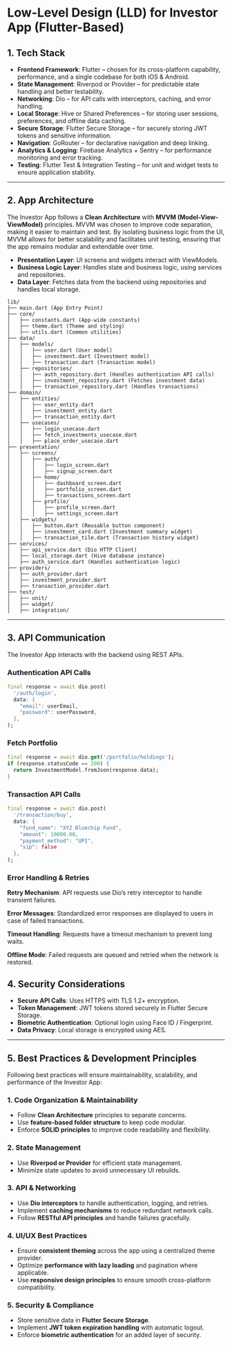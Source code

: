 # Low-Level Design (LLD) for Investor App (Flutter-Based)

## 1. **Tech Stack**

- **Frontend Framework**: Flutter – chosen for its cross-platform capability, performance, and a single codebase for both iOS & Android.
- **State Management**: Riverpod or Provider – for predictable state handling and better testability.
- **Networking**: Dio – for API calls with interceptors, caching, and error handling.
- **Local Storage**: Hive or Shared Preferences – for storing user sessions, preferences, and offline data caching.
- **Secure Storage**: Flutter Secure Storage – for securely storing JWT tokens and sensitive information.
- **Navigation**: GoRouter – for declarative navigation and deep linking.
- **Analytics & Logging**: Firebase Analytics + Sentry – for performance monitoring and error tracking.
- **Testing**: Flutter Test & Integration Testing – for unit and widget tests to ensure application stability.

---

## 2. **App Architecture**

The Investor App follows a **Clean Architecture** with **MVVM (Model-View-ViewModel)** principles. MVVM was chosen to improve code separation, making it easier to maintain and test. By isolating business logic from the UI, MVVM allows for better scalability and facilitates unit testing, ensuring that the app remains modular and extendable over time.

- **Presentation Layer**: UI screens and widgets interact with ViewModels.
- **Business Logic Layer**: Handles state and business logic, using services and repositories.
- **Data Layer**: Fetches data from the backend using repositories and handles local storage.

```plaintext
lib/
├── main.dart (App Entry Point)
├── core/
│   ├── constants.dart (App-wide constants)
│   ├── theme.dart (Theme and styling)
│   ├── utils.dart (Common utilities)
├── data/
│   ├── models/
│   │   ├── user.dart (User model)
│   │   ├── investment.dart (Investment model)
│   │   ├── transaction.dart (Transaction model)
│   ├── repositories/
│   │   ├── auth_repository.dart (Handles authentication API calls)
│   │   ├── investment_repository.dart (Fetches investment data)
│   │   ├── transaction_repository.dart (Handles transactions)
├── domain/
│   ├── entities/
│   │   ├── user_entity.dart
│   │   ├── investment_entity.dart
│   │   ├── transaction_entity.dart
│   ├── usecases/
│   │   ├── login_usecase.dart
│   │   ├── fetch_investments_usecase.dart
│   │   ├── place_order_usecase.dart
├── presentation/
│   ├── screens/
│   │   ├── auth/
│   │   │   ├── login_screen.dart
│   │   │   ├── signup_screen.dart
│   │   ├── home/
│   │   │   ├── dashboard_screen.dart
│   │   │   ├── portfolio_screen.dart
│   │   │   ├── transactions_screen.dart
│   │   ├── profile/
│   │   │   ├── profile_screen.dart
│   │   │   ├── settings_screen.dart
│   ├── widgets/
│   │   ├── button.dart (Reusable button component)
│   │   ├── investment_card.dart (Investment summary widget)
│   │   ├── transaction_tile.dart (Transaction history widget)
├── services/
│   ├── api_service.dart (Dio HTTP Client)
│   ├── local_storage.dart (Hive database instance)
│   ├── auth_service.dart (Handles authentication logic)
├── providers/
│   ├── auth_provider.dart
│   ├── investment_provider.dart
│   ├── transaction_provider.dart
├── test/
│   ├── unit/
│   ├── widget/
│   ├── integration/
```

---

## 3. **API Communication**

The Investor App interacts with the backend using REST APIs.

### **Authentication API Calls**

```dart
final response = await dio.post(
  '/auth/login',
  data: {
    "email": userEmail,
    "password": userPassword,
  },
);
```

### **Fetch Portfolio**

```dart
final response = await dio.get('/portfolio/holdings');
if (response.statusCode == 200) {
  return InvestmentModel.fromJson(response.data);
}
```

### **Transaction API Calls**

```dart
final response = await dio.post(
  '/transaction/buy',
  data: {
    "fund_name": "XYZ Bluechip Fund",
    "amount": 10000.00,
    "payment_method": "UPI",
    "sip": false
  },
);
```

### Error Handling & Retries



**Retry Mechanism**: API requests use Dio’s retry interceptor to handle transient failures.

**Error Messages**: Standardized error responses are displayed to users in case of failed transactions.

**Timeout Handling**: Requests have a timeout mechanism to prevent long waits.

**Offline Mode**: Failed requests are queued and retried when the network is restored.



## 4. **Security Considerations**

- **Secure API Calls**: Uses HTTPS with TLS 1.2+ encryption.
- **Token Management**: JWT tokens stored securely in Flutter Secure Storage.
- **Biometric Authentication**: Optional login using Face ID / Fingerprint.
- **Data Privacy**: Local storage is encrypted using AES.

---

## 5. **Best Practices & Development Principles**

Following best practices will ensure maintainability, scalability, and performance of the Investor App:

### **1. Code Organization & Maintainability**

- Follow **Clean Architecture** principles to separate concerns.
- Use **feature-based folder structure** to keep code modular.
- Enforce **SOLID principles** to improve code readability and flexibility.

### **2. State Management**

- Use **Riverpod or Provider** for efficient state management.
- Minimize state updates to avoid unnecessary UI rebuilds.

### **3. API & Networking**

- Use **Dio interceptors** to handle authentication, logging, and retries.
- Implement **caching mechanisms** to reduce redundant network calls.
- Follow **RESTful API principles** and handle failures gracefully.

### **4. UI/UX Best Practices**

- Ensure **consistent theming** across the app using a centralized theme provider.
- Optimize **performance with lazy loading** and pagination where applicable.
- Use **responsive design principles** to ensure smooth cross-platform compatibility.

### **5. Security & Compliance**

- Store sensitive data in **Flutter Secure Storage**.
- Implement **JWT token expiration handling** with automatic logout.
- Enforce **biometric authentication** for an added layer of security.
